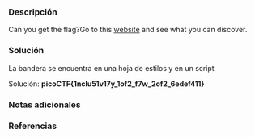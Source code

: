 
### Descripción 
Can you get the flag?Go to this [website](http://saturn.picoctf.net:56240/) and see what you can discover.
### Solución
La bandera se encuentra en una hoja de estilos y en un script 

Solución: **picoCTF{1nclu51v17y_1of2_f7w_2of2_6edef411}**
### Notas adicionales


### Referencias 

